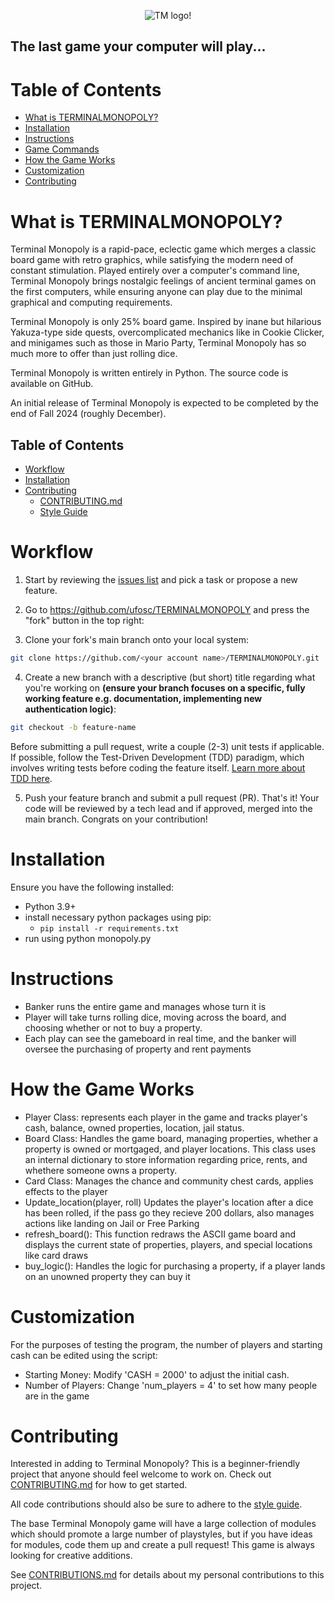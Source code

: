 <p align="center">
  <img src="https://github.com/user-attachments/assets/ea1839ed-fdfc-487e-935e-6876131d00fa" alt="TM logo", class="center">!
</p>

## The last game your computer will play...

# Table of Contents
- [What is TERMINALMONOPOLY?](#what-is-terminalmonopoly)
- [Installation](#installation)
- [Instructions](#instructions)
- [Game Commands](#game-commands)
- [How the Game Works](#how-the-game-works)
- [Customization](#customization)
- [Contributing](#contributing)

# What is TERMINALMONOPOLY? 
Terminal Monopoly is a rapid-pace, eclectic game which merges a classic board game with retro graphics, while satisfying the modern need of constant stimulation. Played entirely over a computer's command line, Terminal Monopoly brings nostalgic feelings of ancient terminal games on the first computers, while ensuring anyone can play due to the minimal graphical and computing requirements.

Terminal Monopoly is only 25% board game. Inspired by inane but hilarious Yakuza-type side quests, overcomplicated mechanics like in Cookie Clicker, and minigames such as those in Mario Party, Terminal Monopoly has so much more to offer than just rolling dice.

Terminal Monopoly is written entirely in Python. The source code is available on GitHub.

An initial release of Terminal Monopoly is expected to be completed by the end of Fall 2024 (roughly December).

## Table of Contents
- [Workflow](#workflow)
- [Installation](#installation)
- [Contributing](#contributing)
  - [CONTRIBUTING.md](CONTRIBUTING.md)
  - [Style Guide](StyleGuide.md)
 
# Workflow

1. Start by reviewing the [issues list](https://github.com/ufosc/TERMINALMONOPOLY/issues) and pick a task or propose a new feature.

2. Go to https://github.com/ufosc/TERMINALMONOPOLY and press the "fork" button in the top right:

3. Clone your fork's main branch onto your local system:

```sh
git clone https://github.com/<your account name>/TERMINALMONOPOLY.git
```

4. Create a new branch with a descriptive (but short) title regarding what you're working on **(ensure your branch focuses on a specific, fully working feature e.g. documentation, implementing new authentication logic)**:

```sh
git checkout -b feature-name
```

Before submitting a pull request, write a couple (2-3) unit tests if applicable. If possible, follow the Test-Driven Development (TDD) paradigm, which involves writing tests before coding the feature itself. [Learn more about TDD here](https://www.browserstack.com/guide/what-is-test-driven-development).

5. Push your feature branch and submit a pull request (PR). That's it! Your code will be reviewed by a tech lead and if approved, merged into the main branch. Congrats on your contribution!

# Installation
Ensure you have the following installed: 
- Python 3.9+
- install necessary python packages using pip:
  - ```pip install -r requirements.txt```
- run using python monopoly.py

# Instructions
- Banker runs the entire game and manages whose turn it is
- Player will take turns rolling dice, moving across the board, and choosing whether or not to buy a property.
- Each play can see the gameboard in real time, and the banker will oversee the purchasing of property and rent payments

# How the Game Works
- Player Class: represents each player in the game and tracks player's cash, balance, owned properties, location, jail status. 
- Board Class: Handles the game board, managing properties, whether a property is owned or mortgaged, and player locations. This class uses an internal dictionary to store information regarding price, rents, and whethere someone owns a property.
- Card Class: Manages the chance and community chest cards, applies effects to the player
- Update_location(player, roll) Updates the player's location after a dice has been rolled, if the pass go they recieve 200 dollars, also manages actions like landing on Jail or Free Parking
- refresh_board(): This function redraws the ASCII game board and displays the current state of properties, players, and special locations like card draws 
- buy_logic(): Handles the logic for purchasing a property, if a player lands on an unowned property they can buy it

# Customization
For the purposes of testing the program, the number of players and starting cash can be edited using the script: 
- Starting Money: Modify 'CASH = 2000' to adjust the initial cash. 
- Number of Players: Change 'num_players = 4' to set how many people are in the game

# Contributing
Interested in adding to Terminal Monopoly? This is a beginner-friendly project that anyone should feel welcome to work on. Check out [CONTRIBUTING.md](CONTRIBUTING.md) for how to get started.

All code contributions should also be sure to adhere to the [style guide](StyleGuide.md).

The base Terminal Monopoly game will have a large collection of modules which should promote a large number of playstyles, but if you have ideas for modules, code them up and create a pull request! This game is always looking for creative additions. 

See [CONTRIBUTIONS.md](./CONTRIBUTIONS.md) for details about my personal contributions to this project.
